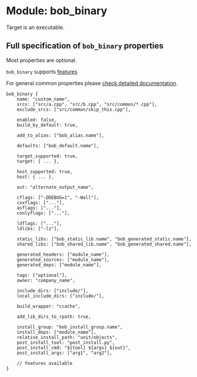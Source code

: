 Module: bob_binary
==================

Target is an executable.

## Full specification of `bob_binary` properties
Most properties are optional.

`bob_binary` supports [features](../features.md)

For general common properties please [check detailed documentation](common_module_properties.md).

```bp
bob_binary {
    name: "custom_name",
    srcs: ["src/a.cpp", "src/b.cpp", "src/common/*.cpp"],
    exclude_srcs: ["src/common/skip_this.cpp"],

    enabled: false,
    build_by_default: true,

    add_to_alias: ["bob_alias.name"],

    defaults: ["bob_default.name"],

    target_supported: true,
    target: { ... },

    host_supported: true,
    host: { ... },

    out: "alternate_output_name",

    cflags: ["-DDEBUG=1", "-Wall"],
    cxxflags: ["..."],
    asflags: ["..."],
    conlyflags: ["..."],

    ldflags: ["..."],
    ldlibs: ["-lz"],

    static_libs: ["bob_static_lib.name", "bob_generated_static.name"],
    shared_libs: ["bob_shared_lib.name", "bob_generated_shared.name"],

    generated_headers: ["module_name"],
    generated_sources: ["module_name"],
    generated_deps: ["module_name"],

    tags: ["optional"],
    owner: "company_name",

    include_dirs: ["include/"],
    local_include_dirs: ["include/"],

    build_wrapper: "ccache",

    add_lib_dirs_to_rpath: true,

    install_group: "bob_install_group.name",
    install_deps: ["module_name"],
    relative_install_path: "unit/objects",
    post_install_tool: "post_install.py",
    post_install_cmd: "${tool} ${args} ${out}",
    post_install_args: ["arg1", "arg2"],

    // features available
}
```
